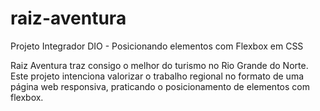 # raiz-aventura
Projeto Integrador DIO - Posicionando elementos com Flexbox em CSS

Raiz Aventura traz consigo o melhor do turismo no Rio Grande do Norte.
Este projeto intenciona valorizar o trabalho regional no formato de uma página web responsiva, praticando o posicionamento de elementos com flexbox.
